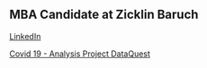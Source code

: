 

## MBA Candidate at Zicklin Baruch 


[LinkedIn](https://www.linkedin.com/in/victoriavayner/)


[Covid 19 - Analysis Project DataQuest](https://github.com/vikivayner/covid19analysis/blob/main/COVID19%20Analysis.R)
